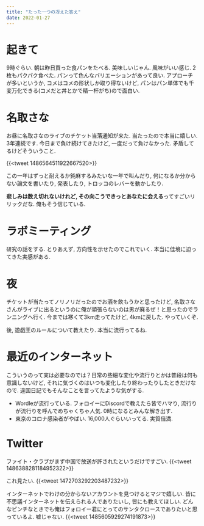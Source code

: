 ```yaml
---
title: "たった一つの冴えた答え"
date: 2022-01-27
---
```


# 起きて
9時ぐらい. 朝は昨日買った食パンをたべる. 美味しいじゃん. 風味がいい感じ. 2枚もパクパク食べた.
パンって色んなバリエーションがあって良い. アプローチが多いというか, コメはコメの形状しか取り得ないけど, パンはパン単体でも千変万化できる(コメだと丼とかで精一杯がち)ので面白い.

# 名取さな
お昼に名取さなのライブのチケット当落通知が来た. 当たったので本当に嬉しい. 3年連続です. 今日まで負け続けてきたけど, 一度だって負けなかった. 矛盾してるけどそういうこと.

{{<tweet 1486564511922667520>}}

この一年はずっと耐えるか鈍麻するみたいな一年で叫んだり, 何になるか分からない論文を書いたり, 発表したり, トロッコのレバーを動かしたり.

**悲しみは数え切れないけれど, その向こうできっとあなたに会える**ってすごいリリックだな. 俺もそう信じている.

# ラボミーティング
研究の話をする. とりあえず, 方向性を示せたのでこれでいく. 本当に佳境に迫ってきた実感がある.

# 夜
チケットが当たってノリノリだったのでお酒を飲もうかと思ったけど, 名取さなさんがライブに出るというのに俺が頑張らないのは男が廃るぜ！と思ったのでランニングへ行く. 今までは寒くて3km走ってたけど, 4kmに戻した.
やっていくぞ.

後, 遊戯王のルールについて教えたり. 本当に流行ってるね.

# 最近のインターネット
こういうのって実は必要なのでは？日常の些細な変化や流行りとかは普段は何も意識しないけど, それに気づくのはいつも変化したり終わったりしたときだけなので. 違国日記でもそんなことを言ってたような気がする.

- Wordleが流行っている. フォロイーにDiscordで教えたら皆でハマり, 流行りが流行りを呼んでめちゃくちゃ人気. 0時になるとみんな解き出す.
- 東京のコロナ感染者がやばい. 16,000人ぐらいいってる. 実質倍満.

# Twitter
ファイト・クラブがまず中国で放送が許されたというだけですごい.
{{<tweet 1486388281184952322>}}

これ見たい.
{{<tweet 1472703292203487232>}}


インターネットでわけの分からないアカウントを見つけるとマジで嬉しい. 皆に不思議インターネットを伝えられる人でありたいし, 皆にも教えてほしい.
どんなピンチなときでも俺はフォロイー君にとってのサンタクロースでありたいと思っているよ. 嘘じゃない.
{{<tweet 1485605929274191873>}}